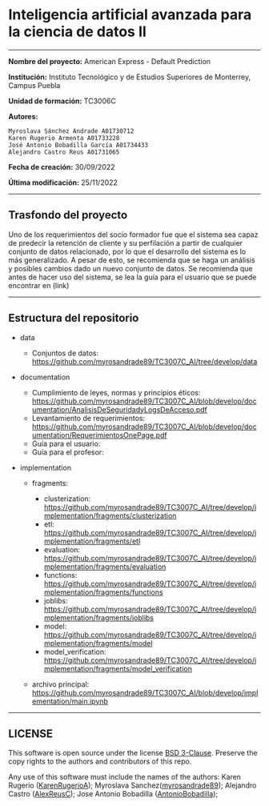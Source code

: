# **Inteligencia artificial avanzada para la ciencia de datos II**

---

**Nombre del proyecto:** American Express - Default Prediction

**Institución:** Instituto Tecnológico y de Estudios Superiores de Monterrey, Campus Puebla

**Unidad de formación:** TC3006C

**Autores:**

    Myroslava Sánchez Andrade A01730712
    Karen Rugerio Armenta A01733228
    José Antonio Bobadilla García A01734433
    Alejandro Castro Reus A01731065

**Fecha de creación:** 30/09/2022

**Última modificación:** 25/11/2022

---

## **Trasfondo del proyecto**

Uno de los requerimientos del socio formador fue que el sistema sea capaz de predecir la retención de cliente y su perfilación a partir de cualquier conjunto de datos relacionado, por lo que el desarrollo del sistema es lo más generalizado. A pesar de esto, se recomienda que se haga un análisis y posibles cambios dado un nuevo conjunto de datos.
Se recomienda que antes de hacer uso del sistema, se lea la guía para el usuario que se puede encontrar en (link)

---

## **Estructura del repositorio**

- data

  - Conjuntos de datos: https://github.com/myrosandrade89/TC3007C_AI/tree/develop/data

- documentation

  - Cumplimiento de leyes, normas y principios éticos: https://github.com/myrosandrade89/TC3007C_AI/blob/develop/documentation/AnalisisDeSeguridadyLogsDeAcceso.pdf
  - Levantamiento de requerimientos: https://github.com/myrosandrade89/TC3007C_AI/blob/develop/documentation/RequerimientosOnePage.pdf
  - Guía para el usuario:
  - Guía para el profesor:

- implementation

  - fragments:

    - clusterization: https://github.com/myrosandrade89/TC3007C_AI/tree/develop/implementation/fragments/clusterization
    - etl: https://github.com/myrosandrade89/TC3007C_AI/tree/develop/implementation/fragments/etl
    - evaluation: https://github.com/myrosandrade89/TC3007C_AI/tree/develop/implementation/fragments/evaluation
    - functions: https://github.com/myrosandrade89/TC3007C_AI/tree/develop/implementation/fragments/functions
    - joblibs: https://github.com/myrosandrade89/TC3007C_AI/tree/develop/implementation/fragments/joblibs
    - model: https://github.com/myrosandrade89/TC3007C_AI/tree/develop/implementation/fragments/model
    - model_verification: https://github.com/myrosandrade89/TC3007C_AI/tree/develop/implementation/fragments/model_verification

  - archivo principal: https://github.com/myrosandrade89/TC3007C_AI/blob/develop/implementation/main.ipynb

---

## LICENSE

This software is open source under the license [BSD 3-Clause](https://github.com/myrosandrade89/TC3007C_AI/blob/develop/LICENSE.md). Preserve the copy rights to the authors and contributors of this repo.

Any use of this software must include the names of the authors:
Karen Rugerio ([KarenRugerioA](https://github.com/KarenRugerioA)); Myroslava Sanchez([myrosandrade89](https://github.com/myrosandrade89)); Alejandro Castro ([AlexReusC](https://github.com/AlexReusC)); Jose Antonio Bobadilla ([AntonioBobadilla](https://github.com/AntonioBobadilla));
